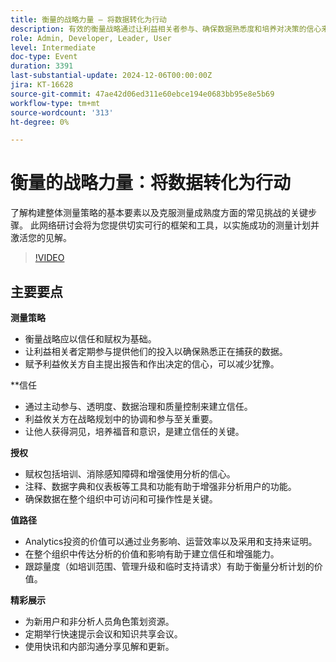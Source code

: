 ```yaml
---
title: 衡量的战略力量 — 将数据转化为行动
description: 有效的衡量战略通过让利益相关者参与、确保数据熟悉度和培养对决策的信心来建立信任和增强权能，而信任则通过透明度、数据治理和利益相关者协调建立起来，而增强权能则通过培训、可访问的工具和可操作的数据来实现，所有这些都有助于通过业务影响和运营效率展示分析的价值。
role: Admin, Developer, Leader, User
level: Intermediate
doc-type: Event
duration: 3391
last-substantial-update: 2024-12-06T00:00:00Z
jira: KT-16628
source-git-commit: 47ae42d06ed311e60ebce194e0683bb95e8e5b69
workflow-type: tm+mt
source-wordcount: '313'
ht-degree: 0%

---
```



# 衡量的战略力量：将数据转化为行动

了解构建整体测量策略的基本要素以及克服测量成熟度方面的常见挑战的关键步骤。 此网络研讨会将为您提供切实可行的框架和工具，以实施成功的测量计划并激活您的见解。

>[!VIDEO](https://video.tv.adobe.com/v/3440935/?learn=on&enablevpops)

## 主要要点

**测量策略**

* 衡量战略应以信任和赋权为基础。
* 让利益相关者定期参与提供他们的投入以确保熟悉正在捕获的数据。
* 赋予利益攸关方自主提出报告和作出决定的信心，可以减少犹豫。

**信任

* 通过主动参与、透明度、数据治理和质量控制来建立信任。
* 利益攸关方在战略规划中的协调和参与至关重要。
* 让他人获得洞见，培养福音和意识，是建立信任的关键。

**授权**

* 赋权包括培训、消除感知障碍和增强使用分析的信心。
* 注释、数据字典和仪表板等工具和功能有助于增强非分析用户的功能。
* 确保数据在整个组织中可访问和可操作性是关键。

**值路径**

* Analytics投资的价值可以通过业务影响、运营效率以及采用和支持来证明。
* 在整个组织中传达分析的价值和影响有助于建立信任和增强能力。
* 跟踪量度（如培训范围、管理升级和临时支持请求）有助于衡量分析计划的价值。

**精彩展示**

* 为新用户和非分析人员角色策划资源。
* 定期举行快速提示会议和知识共享会议。
* 使用快讯和内部沟通分享见解和更新。

